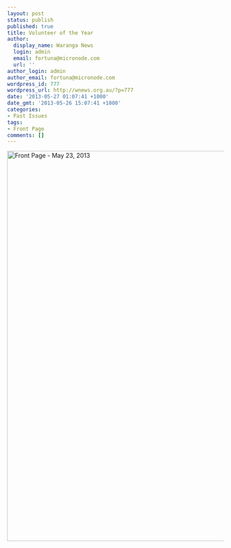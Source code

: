 ```yaml
---
layout: post
status: publish
published: true
title: Volunteer of the Year
author:
  display_name: Waranga News
  login: admin
  email: fortuna@micronode.com
  url: ''
author_login: admin
author_email: fortuna@micronode.com
wordpress_id: 777
wordpress_url: http://wnews.org.au/?p=777
date: '2013-05-27 01:07:41 +1000'
date_gmt: '2013-05-26 15:07:41 +1000'
categories:
- Past Issues
tags:
- Front Page
comments: []
---
```

<p><a href="http://wnews.org.au/wp-content/uploads/2013/05/frontpage-20130523.pdf"><img class="alignnone size-full wp-image-770" alt="Front Page - May 23, 2013" src="http://wnews.org.au/wp-content/uploads/2013/05/frontpage-20130523.png" width="624" height="907" /></a></p>
